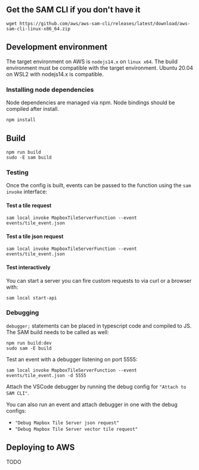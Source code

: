 ## Get the SAM CLI if you don't have it

```
wget https://github.com/aws/aws-sam-cli/releases/latest/download/aws-sam-cli-linux-x86_64.zip
```

## Development environment

The target environment on AWS is `nodejs14.x` on `linux x64`. The build environment must be compatible with the target environment. Ubuntu 20.04 on WSL2 with nodejs14.x is compatible.

### Installing node dependencies

Node dependencies are managed via npm. Node bindings should be compiled after install.

```bash
npm install
```

## Build

```
npm run build
sudo -E sam build
```

### Testing

Once the config is built, events can be passed to the function using the `sam invoke` interface:

#### Test a tile request
```
sam local invoke MapboxTileServerFunction --event events/tile_event.json
```

#### Test a tile json request

```
sam local invoke MapboxTileServerFunction --event events/tile_event.json
```

#### Test interactively

You can start a server you can fire custom requests to via curl or a browser with:

```
sam local start-api
```

### Debugging

`debugger;` statements can be placed in typescript code and compiled to JS. The SAM build needs to be called as well:

```
npm run build:dev
sudo sam -E build
```

Test an event with a debugger listening on port 5555:

```
sam local invoke MapboxTileServerFunction --event events/tile_event.json -d 5555
```

Attach the VSCode debugger by running the debug config for `"Attach to SAM CLI"`.

You can also run an event and attach debugger in one with the debug configs:

  * `"Debug Mapbox Tile Server json request"`
  * `"Debug Mapbox Tile Server vector tile request"`

## Deploying to AWS

TODO
